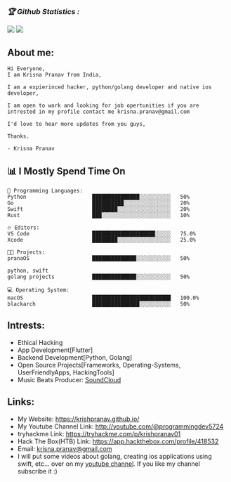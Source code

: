 
<h3><b><i>🏆 Github Statistics :</i></b></h3>
<!-- <a href="https://github.com/krishpranav"><img width=550 src="https://github-profile-trophy.vercel.app/?username=krishpranav&theme=dracula&no-frame=true&title=Followers,Stars,Commit,Repository,Issues"/></a> -->
<a href="https://github.com/krishpranav"><img src="https://github-profile-trophy.vercel.app/?username=krishpranav&theme=darkhub&margin-w=13&margin-h=15&column=7"/></a>

<a href="https://github.com/anuraghazra/github-readme-stats">
  <img src="https://github-readme-stats.vercel.app/api?username=krishpranav&show_icons=true&theme=midnight-purple&line_height=24&hide=stars&bg_color=0d1117" />
</a>

## About me:
```text
Hi Everyone,
I am Krisna Pranav from India,

I am a expierinced hacker, python/golang developer and native ios developer,

I am open to work and looking for job opertunities if you are intrested in my profile contact me krisna.pranav@gmail.com

I'd love to hear more updates from you guys,

Thanks.

- Krisna Pranav
```


## 📊 **I Mostly Spend Time On** 

```text
💬 Programming Languages: 
Python                     ███████████████░░░░░░░░░░   50%
Go                         ██████████░░░░░░░░░░░░░░░   20%  
Swift                      ████████░░░░░░░░░░░░░░░░░   20%  
Rust                       ███░░░░░░░░░░░░░░░░░░░░░░   10%

🔥 Editors: 
VS Code                    ████████████████████░░░░░   75.0%
Xcode                      ████████░░░░░░░░░░░░░░░░░   25.0%

🐱‍💻 Projects: 
pranaOS                    ██████████████░░░░░░░░░░░   50% 

python, swift
golang projects            ██████████████░░░░░░░░░░░   50% 

💻 Operating System: 
macOS                      █████████████████████████   100.0%
blackarch                  ███████████████░░░░░░░░░░   50%

```

## Intrests:
- Ethical Hacking
- App Development[Flutter]
- Backend Development[Python, Golang]
- Open Source Projects[Frameworks, Operating-Systems, UserFriendlyApps, HackingTools]
- Music Beats Producer: [SoundCloud](https://soundcloud.com/krisna-pranav-elangovan)

## Links:
- My Website: https://krishpranav.github.io/
- My Youtube Channel Link: http://youtube.com/@programmingdev5724
- tryhackme Link: https://tryhackme.com/p/krishpranav01
- Hack The Box(HTB) Link: https://app.hackthebox.com/profile/418532
- Email: krisna.pranav@gmail.com
- I will put some videos about golang, creating ios applications using swift, etc... over on my [youtube channel](https://www.youtube.com/channel/UCW5diH8AVgy-b8BsDrDqNNw). If you like my channel subscribe it :)
